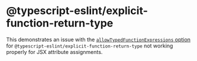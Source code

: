 # @typescript-eslint/explicit-function-return-type

This demonstrates an issue with the
[`allowTypedFunctionExpressions` option](https://typescript-eslint.io/rules/explicit-function-return-type/#allowtypedfunctionexpressions)
for `@typescript-eslint/explicit-function-return-type` not working properly for
JSX attribute assignments.
